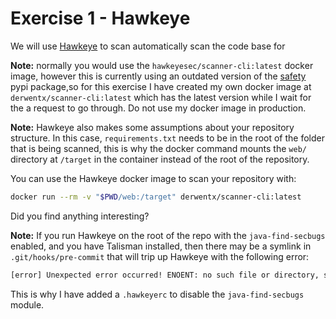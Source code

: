 # Exercise 1 - Hawkeye

We will use [Hawkeye](https://github.com/hawkeyesec/scanner-cli) to scan automatically scan the code base for

**Note:** normally you would use the `hawkeyesec/scanner-cli:latest` docker image, however this is currently using an outdated version of the [safety](https://pypi.org/project/safety/) pypi package,so for this exercise I have created my own docker image at `derwentx/scanner-cli:latest` which has the latest version while I wait for the a request to go through. Do not use my docker image in production.

**Note:** Hawkeye also makes some assumptions about your repository structure. In this case, `requirements.txt` needs to be in the root of the folder that is being scanned, this is why the docker command mounts the `web/` directory at `/target` in the container instead of the root of the repository.

You can use the Hawkeye docker image to scan your repository with:

```bash
docker run --rm -v "$PWD/web:/target" derwentx/scanner-cli:latest
```

Did you find anything interesting?

**Note:** If you run Hawkeye on the root of the repo with the `java-find-secbugs` enabled, and you have Talisman installed, then there may be a symlink in `.git/hooks/pre-commit` that will trip up Hawkeye with the following error:

```txt
[error] Unexpected error occurred! ENOENT: no such file or directory, stat '/target/.git/hooks/pre-commit'
```

This is why I have added a `.hawkeyerc` to disable the `java-find-secbugs` module.
